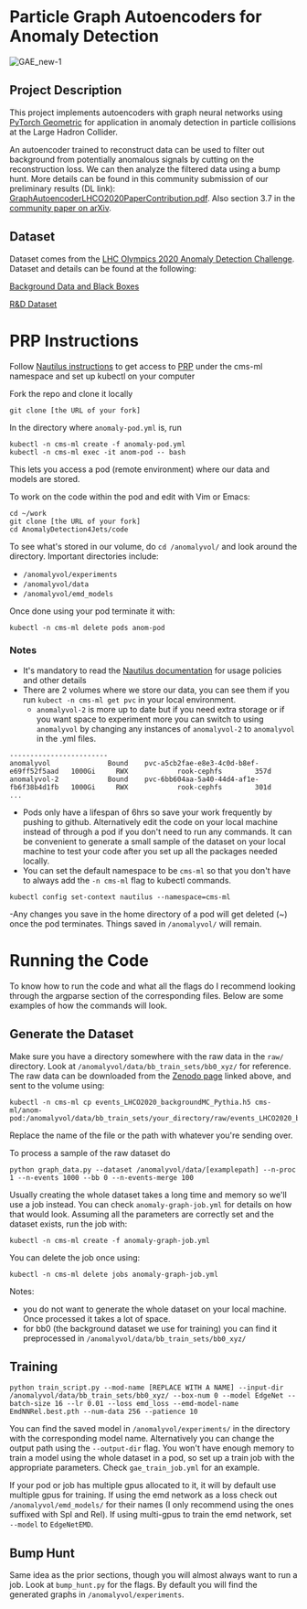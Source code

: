 # Particle Graph Autoencoders for Anomaly Detection
![GAE_new-1](https://user-images.githubusercontent.com/42155174/98452299-ca24e980-2102-11eb-9474-c67a67f31923.png)

## Project Description
This project implements autoencoders with graph neural networks using [PyTorch Geometric](https://pytorch-geometric.readthedocs.io/en/latest/notes/installation.html) for application in anomaly detection in particle collisions at the Large Hadron Collider.

An autoencoder trained to reconstruct data can be used to filter out background from potentially anomalous signals by cutting on the reconstruction loss. We can then analyze the filtered data using a bump hunt. More details can be found in this community submission of our preliminary results (DL link): [GraphAutoencoderLHCO2020PaperContribution.pdf](https://github.com/stsan9/AnomalyDetection4Jets/files/5505568/GraphAutoencoderLHCO2020PaperContribution.pdf). Also section 3.7 in the [community paper on arXiv](https://arxiv.org/pdf/2101.08320.pdf).

## Dataset
Dataset comes from the [LHC Olympics 2020 Anomaly Detection Challenge](https://lhco2020.github.io/homepage/). Dataset and details can be found at the following:

[Background Data and Black Boxes](https://zenodo.org/record/3596919#.XkSGTRNKhTZ)

[R&D Dataset](https://zenodo.org/record/2629073#.XKdewGXlRg0)

# PRP Instructions
Follow [Nautilus instructions](https://ucsd-prp.gitlab.io/userdocs/start/toc-start/) to get access to [PRP](https://ucsd-prp.gitlab.io/) under the cms-ml namespace and set up kubectl on your computer

Fork the repo and clone it locally
```
git clone [the URL of your fork]
```

In the directory where `anomaly-pod.yml` is, run
```
kubectl -n cms-ml create -f anomaly-pod.yml
kubectl -n cms-ml exec -it anom-pod -- bash
```
This lets you access a pod (remote environment) where our data and models are stored.

To work on the code within the pod and edit with Vim or Emacs:
```
cd ~/work
git clone [the URL of your fork]
cd AnomalyDetection4Jets/code
```

To see what's stored in our volume, do `cd /anomalyvol/` and look around the directory. Important directories include:
- `/anomalyvol/experiments`
- `/anomalyvol/data`
- `/anomalyvol/emd_models`

Once done using your pod terminate it with:
```
kubectl -n cms-ml delete pods anom-pod
```

### Notes
- It's mandatory to read the [Nautilus documentation](https://ucsd-prp.gitlab.io/userdocs/start/toc-start/) for usage policies and other details
- There are 2 volumes where we store our data, you can see them if you run `kubect -n cms-ml get pvc` in your local environment.
  - `anomalyvol-2` is more up to date but if you need extra storage or if you want space to experiment more you can switch to using `anomalyvol` by changing any instances of `anomalyvol-2` to `anomalyvol` in the .yml files.
```
------------------------
anomalyvol              Bound    pvc-a5cb2fae-e8e3-4c0d-b8ef-e69ff52f5aad   1000Gi     RWX            rook-cephfs        357d
anomalyvol-2            Bound    pvc-6bb604aa-5a40-44d4-af1e-fb6f38b4d1fb   1000Gi     RWX            rook-cephfs        301d
...
```
- Pods only have a lifespan of 6hrs so save your work frequently by pushing to github. Alternatively edit the code on your local machine instead of through a pod if you don't need to run any commands. It can be convenient to generate a small sample of the dataset on your local machine to test your code after you set up all the packages needed locally.
- You can set the default namespace to be `cms-ml` so that you don't have to always add the `-n cms-ml` flag to kubectl commands.
```
kubectl config set-context nautilus --namespace=cms-ml
```
-Any changes you save in the home directory of a pod will get deleted (~) once the pod terminates. Things saved in `/anomalyvol/` will remain.

# Running the Code
To know how to run the code and what all the flags do I recommend looking through the argparse section of the corresponding files. Below are some examples of how the commands will look.

## Generate the Dataset
Make sure you have a directory somewhere with the raw data in the `raw/` directory. Look at `/anomalyvol/data/bb_train_sets/bb0_xyz/` for reference. The raw data can be downloaded from the [Zenodo page](https://zenodo.org/record/3596919#.XkSGTRNKhTZ) linked above, and sent to the volume using:
```
kubectl -n cms-ml cp events_LHCO2020_backgroundMC_Pythia.h5 cms-ml/anom-pod:/anomalyvol/data/bb_train_sets/your_directory/raw/events_LHCO2020_backgroundMC_Pythia.h5
```
Replace the name of the file or the path with whatever you're sending over.

To process a sample of the raw dataset do
```
python graph_data.py --dataset /anomalyvol/data/[examplepath] --n-proc 1 --n-events 1000 --bb 0 --n-events-merge 100
```
Usually creating the whole dataset takes a long time and memory so we'll use a job instead. You can check `anomaly-graph-job.yml` for details on how that would look. Assuming all the parameters are correctly set and the dataset exists, run the job with:
```
kubectl -n cms-ml create -f anomaly-graph-job.yml
```
You can delete the job once using:
```
kubectl -n cms-ml delete jobs anomaly-graph-job.yml
```

Notes:
- you do not want to generate the whole dataset on your local machine. Once processed it takes a lot of space.
- for bb0 (the background dataset we use for training) you can find it preprocessed in `/anomalyvol/data/bb_train_sets/bb0_xyz/`

## Training
```
python train_script.py --mod-name [REPLACE WITH A NAME] --input-dir /anomalyvol/data/bb_train_sets/bb0_xyz/ --box-num 0 --model EdgeNet --batch-size 16 --lr 0.01 --loss emd_loss --emd-model-name EmdNNRel.best.pth --num-data 256 --patience 10
```
You can find the saved model in `/anomalyvol/experiments/` in the directory with the corresponding model name. Alternatively you can change the output path using the `--output-dir` flag.
You won't have enough memory to train a model using the whole dataset in a pod, so set up a train job with the appropriate parameters. Check `gae_train_job.yml` for an example.

If your pod or job has multiple gpus allocated to it, it will by default use multiple gpus for training.
If using the emd network as a loss check out `/anomalyvol/emd_models/` for their names (I only recommend using the ones suffixed with Spl and Rel). If using multi-gpus to train the emd network, set `--model` to `EdgeNetEMD`. 

## Bump Hunt
Same idea as the prior sections, though you will almost always want to run a job. Look at `bump_hunt.py` for the flags. By default you will find the generated graphs in `/anomalyvol/experiments`.
